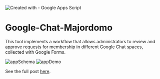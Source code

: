 ![Created with - Google Apps Script](https://img.shields.io/static/v1?label=Created+with&message=Google+Apps+Script&color=blue)
# Google-Chat-Majordomo
This tool implements a workflow that allows administrators to review and approve requests for membership in different Google Chat spaces, collected with Google Forms.

![appSchema](https://docs.google.com/drawings/d/130nJ2dHCMbqYNtaG0ir1ziyEFGLvcI0WKDvXHKi_1bs/export/png)
![appDemo](https://pablofelip.online/media/posts/50/Chat-Space-Forms-approval-workflow.gif)

See the full post [here](https://pablofelip.online/adding-users-chat-apps-script/).
